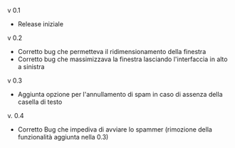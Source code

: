 v 0.1
- Release iniziale

v 0.2
- Corretto bug che permetteva il ridimensionamento della finestra
- Corretto bug che massimizzava la finestra lasciando l'interfaccia in alto a sinistra

v 0.3
- Aggiunta opzione per l'annullamento di spam in caso di assenza della casella di testo

v. 0.4
- Corretto Bug che impediva di avviare lo spammer (rimozione della funzionalità aggiunta nella 0.3)
